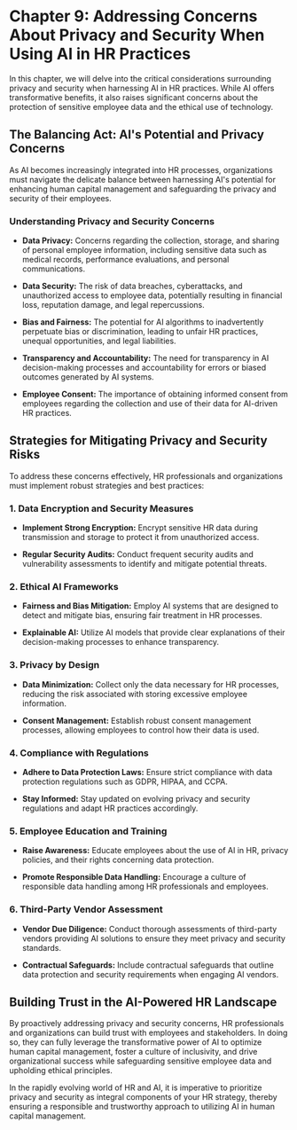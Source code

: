Chapter 9: Addressing Concerns About Privacy and Security When Using AI in HR Practices
=======================================================================================

In this chapter, we will delve into the critical considerations surrounding privacy and security when harnessing AI in HR practices. While AI offers transformative benefits, it also raises significant concerns about the protection of sensitive employee data and the ethical use of technology.

The Balancing Act: AI's Potential and Privacy Concerns
------------------------------------------------------

As AI becomes increasingly integrated into HR processes, organizations must navigate the delicate balance between harnessing AI's potential for enhancing human capital management and safeguarding the privacy and security of their employees.

### **Understanding Privacy and Security Concerns**

* **Data Privacy:** Concerns regarding the collection, storage, and sharing of personal employee information, including sensitive data such as medical records, performance evaluations, and personal communications.

* **Data Security:** The risk of data breaches, cyberattacks, and unauthorized access to employee data, potentially resulting in financial loss, reputation damage, and legal repercussions.

* **Bias and Fairness:** The potential for AI algorithms to inadvertently perpetuate bias or discrimination, leading to unfair HR practices, unequal opportunities, and legal liabilities.

* **Transparency and Accountability:** The need for transparency in AI decision-making processes and accountability for errors or biased outcomes generated by AI systems.

* **Employee Consent:** The importance of obtaining informed consent from employees regarding the collection and use of their data for AI-driven HR practices.

Strategies for Mitigating Privacy and Security Risks
----------------------------------------------------

To address these concerns effectively, HR professionals and organizations must implement robust strategies and best practices:

### **1. Data Encryption and Security Measures**

* **Implement Strong Encryption:** Encrypt sensitive HR data during transmission and storage to protect it from unauthorized access.

* **Regular Security Audits:** Conduct frequent security audits and vulnerability assessments to identify and mitigate potential threats.

### **2. Ethical AI Frameworks**

* **Fairness and Bias Mitigation:** Employ AI systems that are designed to detect and mitigate bias, ensuring fair treatment in HR processes.

* **Explainable AI:** Utilize AI models that provide clear explanations of their decision-making processes to enhance transparency.

### **3. Privacy by Design**

* **Data Minimization:** Collect only the data necessary for HR processes, reducing the risk associated with storing excessive employee information.

* **Consent Management:** Establish robust consent management processes, allowing employees to control how their data is used.

### **4. Compliance with Regulations**

* **Adhere to Data Protection Laws:** Ensure strict compliance with data protection regulations such as GDPR, HIPAA, and CCPA.

* **Stay Informed:** Stay updated on evolving privacy and security regulations and adapt HR practices accordingly.

### **5. Employee Education and Training**

* **Raise Awareness:** Educate employees about the use of AI in HR, privacy policies, and their rights concerning data protection.

* **Promote Responsible Data Handling:** Encourage a culture of responsible data handling among HR professionals and employees.

### **6. Third-Party Vendor Assessment**

* **Vendor Due Diligence:** Conduct thorough assessments of third-party vendors providing AI solutions to ensure they meet privacy and security standards.

* **Contractual Safeguards:** Include contractual safeguards that outline data protection and security requirements when engaging AI vendors.

Building Trust in the AI-Powered HR Landscape
---------------------------------------------

By proactively addressing privacy and security concerns, HR professionals and organizations can build trust with employees and stakeholders. In doing so, they can fully leverage the transformative power of AI to optimize human capital management, foster a culture of inclusivity, and drive organizational success while safeguarding sensitive employee data and upholding ethical principles.

In the rapidly evolving world of HR and AI, it is imperative to prioritize privacy and security as integral components of your HR strategy, thereby ensuring a responsible and trustworthy approach to utilizing AI in human capital management.
